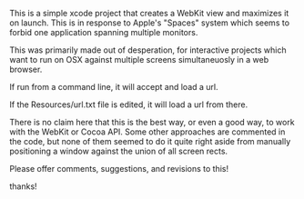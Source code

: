 

This is a simple xcode project that creates a WebKit view and maximizes it on launch.  This is in response to Apple's "Spaces" system which seems to forbid one application spanning multiple monitors.

This was primarily made out of desperation, for interactive projects which want to run on OSX against multiple screens simultaneuosly in a web browser.



If run from a command line, it will accept and load a url.

If the Resources/url.txt file is edited, it will load a url from there.



There is no claim here that this is the best way, or even a good way, to work with the WebKit or Cocoa API.  Some other approaches are commented in the code, but none of them seemed to do it quite right aside from manually positioning a window against the union of all screen rects.

Please offer comments, suggestions, and revisions to this!

thanks!


